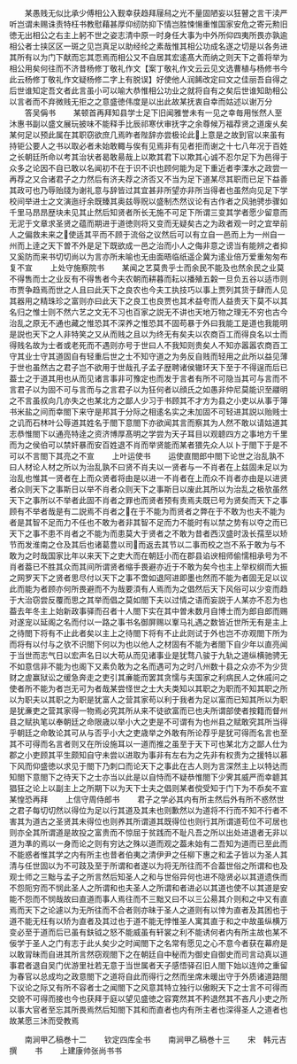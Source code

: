 <!-- { "loadSidebar": true } -->
　　某愚贱无似比承少傅相公入觐幸获趋拜屦舄之光不量固陋妄以狂瞽之言干渎严听岂谓未赐诛责特枉书教慰藉甚厚仰纫防抑下情岂胜悚愓重惟国家安危之寄元勲旧徳无出相公之右主上躬不世之姿志清中原一时身任大事为中外所仰四夷所畏亦孰逾相公者士挟区区一斑之见岂真足以助经纶之素哉惟其相公功成名遂之切是以各务进其所有以为门下献而忘其恧焉而相公又不自居其宏逺髙大而纳之则天下之善将举为相公用矣何往而不济昔杨修丁敬礼作文【案丁敬礼作文云云见文选曹植与杨修书今此云杨修丁敬礼作文疑杨修二字上有脱误】好使他人润餙改定曰文之佳丽吾自得之后世谁知定吾文者此言虽小可以喻大恭惟相公功业之就将自有之矣后世谁知助相公以言者而不弃微贱无拒之之意盛徳伟度是以出此故某抚衷自幸而姑述以谢万分
　　答吴偁书
　　某顿首再拜知县学士足下旧闻雅誉未有一见之幸毎用怅然人至沐惠书副以盛文展玩披味不能释手比辰祁寒伏审抚字之余尊候万福荐贤之道废乆矣某何足以预此属在其职窃欲庶几焉昨者陛辞亦尝极论此上意是之故到官以来虽有持钜公要人之书以取必者未始敢輙与俟有见焉非有见者拒而谢之十七八年况于百姓之长朝廷所命以考其治状者曷敢昜哉上以欺其君下以欺其心诚不忍尔足下为邑得于众多之论因不自已敢以名闻初不在于识不识也顾何能为足下重近者李溧水之政尝一再荐之又合诸君子之力然后有济夫荐之济否又不当为足下道某尽其职而已足下益善其政可也乃辱贻牋为谢礼意与辞皆过其宜甚非所望亦非所当得者也虽然向见足下学校间举进士之文演迤纡余既臻其奥兹辱贶以盛制杰然议论有古作者之风驰骋歩骤如千里马昂昂歴块未见其止然后知贤者所长无施不可足下所谓三变其学者愿少留意而无泥于文章求圣贤之蕴而期进于道徳则将又变而无疑矣古之为政者观一时之宜举前人之偏救未来之使适其平而不顾于流俗之议然后可以有立自一邑而上为一州自一州而上逹之天下曽不外是足下既欲成一邑之治而小人之侮非意之谤当有能辨之者抑又奚防而来书切切尚以为言亦所未喻也无由面晤临纸遥企冀为逺业倍万爱重匆匆布复不宣
　　上处守施察院书
　　某闻之艺莫贵乎士而余民不能及也然余民之业莫不得售而士之业反有不得售者今夫农朝而耕暮而耘以播殖五糓一旦负五谷以适市则市贾争趋焉而世之人且曰此天下之良农也今夫工执技巧以事上贾列其货于肆而人见其器用之精珠珍之富则亦曰此天下之良工也良贾也其术益夸而人益贵天下莫不以其名归之惟士则不然六艺之文无不习也百家之説无不讲也天地万物之理无不穷也古今治乱之原无不通也藏之惟恐其不深养之惟恐其不固苟暴于外曰我能工是道也我能明是説也天下之人非特笑之又从而贱之且以为终无有矣夫以农商百工而得良名以士而得贱名故为士者或老死而不遇则亦号于世曰人不我知则贵矣人不知亦嚣嚣农商百工守其业士守其道固自有轻重后世之士不知守道之为务反自贱而轻用之此所以益见薄于世也虽然古之君子岂不欲用于世哉孔子孟子歴聘诸侯辙环天下至于不得逞而后已葢士之于道其用也从而见诸言事非可豫定也而发于言者有所不可隐当其可与言而不言君子以为固不可与言而与之言君子以为狂何者以顔氏之如愚非仲尼莫能识至鬷明之不言虽叔向几亦失之也某北方之鄙人少习于书顾其不才方为县之小吏以从事于簿书米盐之间而幸閤下来守是邦其于分际之相逺名实之未加固不可轻进其説以贻贱士之讥而石林叶公辱道其姓名于閤下意閤下亦欲闻其言而察其为人然不敢以请姑道其志恭惟閤下以通亮特逹之资济博厚髙明之学尝为天子耳目以观聼四方之事地方千里而为之侯伯可以禁奸暴而安百姓退不肖而举贤能而某者猥先众人以卜于閤下于是不可以不言閤下其亮之不宣
　　上叶运使书
　　运使直閤郎中閤下论世之治乱孰不曰人材论人材之所以为治乱孰不曰贤不肖夫以一贤者与一不肖者在上兹固未足以为治乱也惟其一贤者在上而众贤者将由是以进一不肖者在上而众不肖者亦由是以进贤者众则天下之事斯日以举不肖者众则天下之事斯日以废此其所以为治乱之极欤虽然天下之事所以不举者此固不肖者之罪也而贤者预有责焉夫既已号为贤矣而天下之事顾有不举者哉是有二説焉不肖者之在于不能为而贤者之弊在于不敢为也夫不能为者是其智不足而力不任也不敢为者非其智不足而力不能时有以禁之势有以夺之而已天下之事不患不肖者之不能为而患莫大于贤者之不敢为昔者西汉盛时汲长孺至以矫节而发淮南之仓及其后也诸葛豊以司而返去其节以二事而校之岂不系于敢为与不敢为之时哉国家比年以来天下之吏大而在朝廷小而在郡县谄谀相师偷懦相承号为不肖者葢已不胜其众而其间所谓贤者缩手畏避亦近于不敢为矣今也主上举权纲而大振之网罗天下之贤者思尽付以天下之事不啻如退阿进即墨也然而不能为者固无足以议此而能为者顾亦何所畏避而不为哉要湏有人焉而为之倡然后天下风俗可以少变而趋于大治窃尝反覆而思之其举而倡之莫如閤下夫以过情之语而妄説于人某亦不忍为也葢去年冬主上始新政事驿而召者十人閤下实在其中曽未数月自博士而为郎自郎而赐对遂宠以延阁之名而付以一路之事书名御屏赐以鞌马礼遇之数皆近世所无有是主上之待閤下将有不止此者矣以主上之待閤下将有不止此则试于外也岂不亦观閤下所为而将有以付与之欤不识閤下何以为也以他人之材固有不能为者閤下自少年以直亮闻于当世而志气日以宏声名日以大苟从而见诸事业是犹骛八骏于九轨之道纵横驰骋无不如意信非不能为也阁下又素负敢为之名而遇可为之时八州数十县之众亦不为少货财之虗赢狱讼之缓急奔走之吏引其亷能而罢其贪懦与夫国家之利病民人之休戚问之使者所不能为者岂无可为者哉某尝怪世之士大夫类知以其职之为职而不知其职之所以为职夫以其职之为职是犹富人之营其家苟以利于我者为足以富而已知其所以为职是犹亷吏之营其家得一物焉必究其所从来不徒欲富而已也夫所谓部使者按籍而督州县之赋执笔以奉朝廷之命限歳以举小大之吏是不可谓有为也州县之赋敢究其所当得乎朝廷之命敢论其可从与否乎小大之吏歳举之外敢有所论荐乎是犹可得而名言也至其不可得而名言者则又在所设施耳以一道而推之虽至于天下可也某北方之鄙人仕为郡之小吏顾其平生颇知自守未尝以进取为事非有左右为之先非有权贵为之援特以慕下风而仰盛徳以求见于閤下乃刺口而论天下之事此在古人则为言深然主上以特达而知閤下意閤下之待天下之士亦当以此是以自恃而不疑恭惟閤下少霁其威严而幸聼其猖狂之论上以副主上之所期下以为天下士夫之倡则某者傥受知于门下为不忝矣不宣某惶恐再拜
　　上信守周侍郎书
　　君子之学必其内有所主然后外有所不惑然世之君子每切切然以得位为足以行其道及其未也则歉然以为道将不行而不知不行者不害其为道古之圣贤其未得位也则养其所谓道其既得位也则行其所谓道苟位不可居也则亦全其所谓道是故投之富贵而不惊屈于贫践而不耻凡吾之所以出处进退者无非以道为凖的焉以一身而论之则有穷达之殊以道而观之葢未始有二吾知为道而已至此而不能惑者惟其学之内有所主也昔者伯夷之清伊尹之任柳下惠之和孟子皆以为圣人其清与任世固以为不可跂及至于所谓和者遂以为将无所往而不合葢世俗之所谓和也及观士师之三黜与孟子之所言然后知圣人之和与世俗异何也进不隐贤必以其道遗佚而不怨阨穷而不悯此圣人之所谓和也夫圣人之所谓和者进必以其道也使不以其道是安能不怨而不悯哉故曰直道而事人焉往而不三黜又曰不以三公昜其介则和之中又有直焉而天下之论遽以为无所往而不合者则亦昧于圣人之道则有以悻为直者及其困也于道不能无枉有以矫为直者及其过也于道不能无悖惟圣人寓其直于和之中故虽纵横万变必至于道而后已虽有鈇钺之怒不能威虽有轩裳之利不能诱何者内有所主故也某不佞学于圣人之门有志于此乆矣少之时闻閤下之名常有愿见之心不意今者获在幕府是以敢冐昧而自进其所言然窃观閤下之在朝廷自中秘而为御史自御史而司言动真以道事君者退自吴门优游里社若无意于当世属者天子感悟驿召旧人閤下始以连帅之重留为春官以总成均之政意閤下之道将自此而得行之然而坐席未暖出守于外质诸道路閤下议论之际又有所不容者士之闻閤下之风意其特立独行以傲睨天下之士言不可得而交貌不可得而接也今也获拜于庭以望见盛徳之容寛然其不矜退然其不吝凡小吏之所以事大官者至忘其所畏焉然后知閤下其和而直者也内有所主者也深得圣人之道者也故某愿三沐而受教焉








　　南涧甲乙稿巻十二
　　钦定四库全书
　　南涧甲乙稿巻十三
　　宋　韩元吉　撰
　　书
　　上建康帅张尚书书
